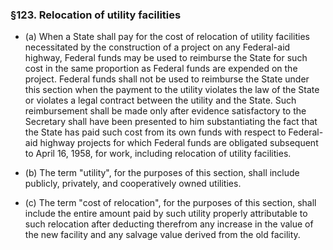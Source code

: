 ### §123. Relocation of utility facilities
* (a) When a State shall pay for the cost of relocation of utility facilities necessitated by the construction of a project on any Federal-aid highway, Federal funds may be used to reimburse the State for such cost in the same proportion as Federal funds are expended on the project. Federal funds shall not be used to reimburse the State under this section when the payment to the utility violates the law of the State or violates a legal contract between the utility and the State. Such reimbursement shall be made only after evidence satisfactory to the Secretary shall have been presented to him substantiating the fact that the State has paid such cost from its own funds with respect to Federal-aid highway projects for which Federal funds are obligated subsequent to April 16, 1958, for work, including relocation of utility facilities.

* (b) The term "utility", for the purposes of this section, shall include publicly, privately, and cooperatively owned utilities.

* (c) The term "cost of relocation", for the purposes of this section, shall include the entire amount paid by such utility properly attributable to such relocation after deducting therefrom any increase in the value of the new facility and any salvage value derived from the old facility.